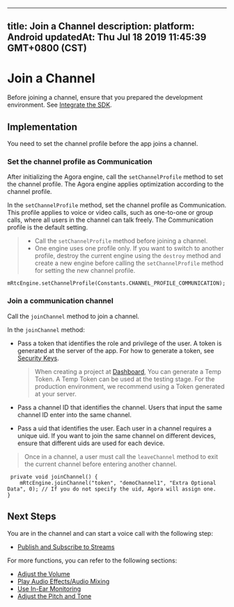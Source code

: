 
---
title: Join a Channel
description: 
platform: Android
updatedAt: Thu Jul 18 2019 11:45:39 GMT+0800 (CST)
---
# Join a Channel
Before joining a channel, ensure that you prepared the development environment. See [Integrate the SDK](../../en/Voice/android_audio.md).

## Implementation
You need to set the channel profile before the app joins a channel.

### Set the channel profile as Communication
After initializing the Agora engine, call the `setChannelProfile` method to set the channel profile. The Agora engine applies optimization according to the channel profile.

In the `setChannelProfile` method, set the channel profile as Communication. This profile applies to voice or video calls, such as one-to-one or group calls, where all users in the channel can talk freely. The Communication profile is the default setting.

> -   Call the `setChannelProfile` method before joining a channel.
> -   One engine uses one profile only. If you want to switch to another profile, destroy the current engine using the `destroy` method and create a new engine before calling the `setChannelProfile` method for setting the new channel profile.


```
mRtcEngine.setChannelProfile(Constants.CHANNEL_PROFILE_COMMUNICATION);
```


### Join a communication channel
Call the `joinChannel` method to join a channel. 

In the `joinChannel` method:

-   Pass a token that identifies the role and privilege of the user. A token is generated at the server of the app. For how to generate a token, see [Security Keys](../../en/Voice/token.md). 

	> When creating a project at [Dashboard](https://dashboard.agora.io/), You can generate a Temp Token. A Temp Token can be used at the testing stage. For the production environment, we recommend using a Token generated at your server.
-   Pass a channel ID that identifies the channel. Users that input the same channel ID enter into the same channel.
-   Pass a uid that identifies the user. Each user in a channel requires a unique uid. If you want to join the same channel on different devices, ensure that different uids are used for each device.

> Once in a channel, a user must call the `leaveChannel` method to exit the current channel before entering another channel.

```
 private void joinChannel() {
    mRtcEngine.joinChannel("token", "demoChannel1", "Extra Optional Data", 0); // If you do not specify the uid, Agora will assign one.
}
```

## Next Steps

You are in the channel and can start a voice call with the following step:
* [Publish and Subscribe to Streams](../../en/Voice/publish_android_audio.md)

For more functions, you can refer to the following sections:
* [Adjust the Volume](../../cn/Voice/volume_android_audio.md)
* [Play Audio Effects/Audio Mixing](../../cn/Voice/effect_mixing_android_audio.md)
* [Use In-Ear Monitoring](../../cn/Voice/in-ear_android_audio.md)
* [Adjust the Pitch and Tone](../../cn/Voice/voice_effect_android_audio.md)
